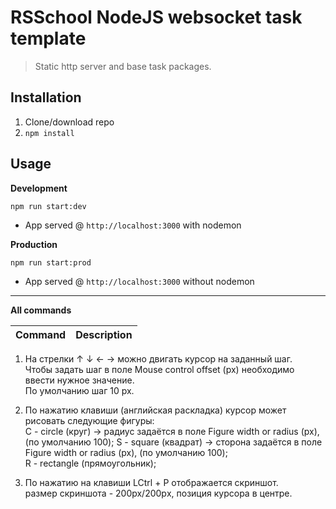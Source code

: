# RSSchool NodeJS websocket task template
> Static http server and base task packages.

## Installation
1. Clone/download repo
2. `npm install`

## Usage
**Development**

`npm run start:dev`

* App served @ `http://localhost:3000` with nodemon

**Production**

`npm run start:prod`

* App served @ `http://localhost:3000` without nodemon

---

**All commands**

Command | Description
--- | ---
1) На стрелки ↑ ↓ ← → можно двигать курсор на заданный шаг.   
Чтобы задать шаг в поле Mouse control offset (px) необходимо ввести нужное значение.   
По умолчанию шаг 10 px.  

2) По нажатию клавиши (английская раскладка) курсор может рисовать следующие фигуры:  
C - circle (круг) -> радиус задаётся в поле Figure width or radius (px), (по умолчанию 100);
S - square (квадрат) -> сторона задаётся в поле Figure width or radius (px), (по умолчанию 100);  
R - rectangle (прямоугольник);  


3) По нажатию на клавиши LCtrl + P отображается скриншот.  
размер скриншота - 200px/200pх, позиция курсора в центре. 
